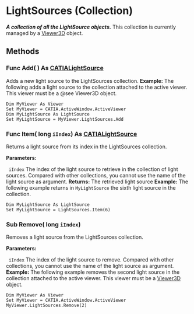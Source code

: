# LightSources (Collection)

**_A collection of all the LightSource objects._**
This collection is currently managed by a [Viewer3D](../InfInterfaces/interface_Viewer3D_12290.md) object.

## Methods

### Func **Add**( ) As [CATIALightSource](../InfInterfaces/interface_LightSource_26277.md)

Adds a new light source to the LightSources collection.  **Example:**      The following adds a light source to the collection attached to the active viewer. This viewer must be a @see Viewer3D object.

```VBScript
Dim MyViewer As Viewer
Set MyViewer = CATIA.ActiveWindow.ActiveViewer
Dim MyLightSource As LightSource
Set MyLightSource = MyViewer.LightSources.Add

```

### Func **Item**( long  `iIndex`) As [CATIALightSource](../InfInterfaces/interface_LightSource_26277.md)

Returns a light source from its index in the LightSources collection.

**Parameters:**

` iIndex`      The index of the light source to retrieve in the collection of light sources. Compared with other collections, you cannot use the name of the light source as argument.
**Returns:**      The retrieved light source  **Example:**      The following example returns in `MyLightSource` the sixth light source in the collection.

```VBScript
Dim MyLightSource As LightSource
Set MyLightSource = LightSources.Item(6)

```

### Sub **Remove**( long  `iIndex`)

Removes a light source from the LightSources collection.

**Parameters:**

` iIndex`      The index of the light source to remove. Compared with other collections, you cannot use the name of the light source as argument.  **Example:**      The following example removes the second light source in the collection attached to the active viewer. This viewer must be a
[Viewer3D](../InfInterfaces/interface_Viewer3D_12290.md) object.

```VBScript
Dim MyViewer As Viewer
Set MyViewer = CATIA.ActiveWindow.ActiveViewer
MyViewer.LightSources.Remove(2)

```